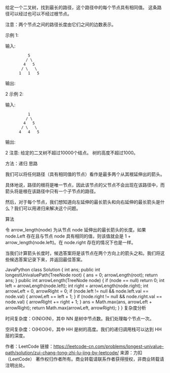 给定一个二叉树，找到最长的路径，这个路径中的每个节点具有相同值。 这条路径可以经过也可以不经过根节点。

注意：两个节点之间的路径长度由它们之间的边数表示。

示例 1:

输入:

              5
             / \
            4   5
           / \   \
          1   1   5
输出:

2
示例 2:

输入:

              1
             / \
            4   5
           / \   \
          4   4   5
输出:

2
注意: 给定的二叉树不超过10000个结点。 树的高度不超过1000。


方法：递归
思路

我们可以将任何路径（具有相同值的节点）看作是最多两个从其根延伸出的箭头。

具体地说，路径的根将是唯一节点，因此该节点的父节点不会出现在该路径中，而箭头将是根在该路径中只有一个子节点的路径。

然后，对于每个节点，我们想知道向左延伸的最长箭头和向右延伸的最长箭头是什么？我们可以用递归来解决这个问题。

算法

令 arrow_length(node) 为从节点 node 延伸出的最长箭头的长度。如果 node.Left 存在且与节点 node 具有相同的值，则该值就会是 1 + arrow_length(node.left)。在 node.right 存在的情况下也是一样。

当我们计算箭头长度时，候选答案将是该节点在两个方向上的箭头之和。我们将这些候选答案记录下来，并返回最佳答案。

JavaPython
class Solution {
    int ans;
    public int longestUnivaluePath(TreeNode root) {
        ans = 0;
        arrowLength(root);
        return ans;
    }
    public int arrowLength(TreeNode node) {
        if (node == null) return 0;
        int left = arrowLength(node.left);
        int right = arrowLength(node.right);
        int arrowLeft = 0, arrowRight = 0;
        if (node.left != null && node.left.val == node.val) {
            arrowLeft += left + 1;
        }
        if (node.right != null && node.right.val == node.val) {
            arrowRight += right + 1;
        }
        ans = Math.max(ans, arrowLeft + arrowRight);
        return Math.max(arrowLeft, arrowRight);
    }
}
复杂度分析

时间复杂度：O(N)O(N)，其中 NN 是树中节点数。我们处理每个节点一次。

空间复杂度：O(H)O(H)，其中 HH 是树的高度。我们的递归调用栈可以达到 HH 层的深度。

作者：LeetCode
链接：https://leetcode-cn.com/problems/longest-univalue-path/solution/zui-chang-tong-zhi-lu-jing-by-leetcode/
来源：力扣（LeetCode）
著作权归作者所有。商业转载请联系作者获得授权，非商业转载请注明出处。